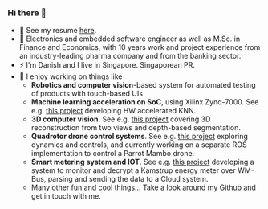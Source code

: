 ### Hi there 👋

- :rocket: See my resume [here](https://github.com/janusboandersen/resume).
- 🔭  Electronics and embedded software engineer as well as M.Sc. in Finance and Economics, with 10 years work and project experience from an industry-leading pharma company and from the banking sector.
- ⚡ I'm Danish and I live in Singapore. Singaporean PR.
- 🌱  I enjoy working on things like
  - __Robotics and computer vision__-based system for automated testing of products with touch-based UIs
  - __Machine learning acceleration on SoC__, using Xilinx Zynq-7000. See e.g. [this project](https://github.com/janusboandersen/machine-learning-on-soc) developing HW accelerated KNN.
  - __3D computer vision__. See e.g. [this project](https://github.com/janusboandersen/3d-computer-vision) covering 3D reconstruction from two views and depth-based segmentation.
  - __Quadrotor drone control systems__. See e.g. [this project](https://github.com/janusboandersen/dynamic-control-systems) exploring dynamics and controls, and currently working on a separate ROS implementation to control a Parrot Mambo drone.
  - __Smart metering system and IOT__. See e.g. [this project](https://github.com/E5PRO5-2020/meter_system) developing a system to monitor and decrypt a Kamstrup energy meter over WM-Bus, parsing and sending the data to a Cloud system.
  - Many other fun and cool things... Take a look around my Github and get in touch with me.

<!--
**janusboandersen/janusboandersen** is a ✨ _special_ ✨ repository because its `README.md` (this file) appears on your GitHub profile.

Here are some ideas to get you started:

- 👯 I’m looking to collaborate on ...
- 🤔 I’m looking for help with ...
- 💬 Ask me about ...
- 📫 How to reach me: send
- 😄 Pronouns: ...

-->
